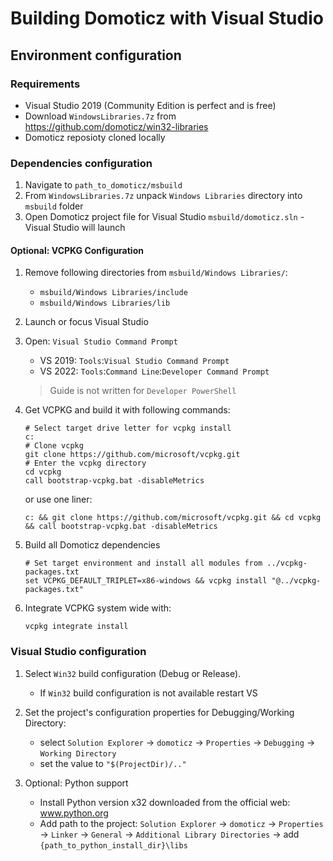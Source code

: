 # Building Domoticz with Visual Studio

## Environment configuration

### Requirements
- Visual Studio 2019 (Community Edition is perfect and is free)
- Download `WindowsLibraries.7z` from https://github.com/domoticz/win32-libraries
- Domoticz reposioty cloned locally

### Dependencies configuration
1. Navigate to `path_to_domoticz/msbuild`
2. From `WindowsLibraries.7z` unpack `Windows Libraries` directory into `msbuild` folder
3. Open Domoticz project file for Visual Studio `msbuild/domoticz.sln` - Visual Studio will launch

#### Optional: VCPKG Configuration
1. Remove following directories from `msbuild/Windows Libraries/`:
   - `msbuild/Windows Libraries/include`
   - `msbuild/Windows Libraries/lib`
2. Launch or focus Visual Studio
3. Open: `Visual Studio Command Prompt`
    - VS 2019: `Tools`:`Visual Studio Command Prompt`
    - VS 2022: `Tools`:`Command Line`:`Developer Command Prompt`
    > Guide is not written for `Developer PowerShell`
4. Get VCPKG and build it with following commands:
    ```shell
    # Select target drive letter for vcpkg install
    c:
    # Clone vcpkg
    git clone https://github.com/microsoft/vcpkg.git
    # Enter the vcpkg directory
    cd vcpkg
    call bootstrap-vcpkg.bat -disableMetrics
    ```
    or use one liner:
    ```shell
    c: && git clone https://github.com/microsoft/vcpkg.git && cd vcpkg && call bootstrap-vcpkg.bat -disableMetrics
    ```

5. Build all Domoticz dependencies
    ```shell
    # Set target environment and install all modules from ../vcpkg-packages.txt
    set VCPKG_DEFAULT_TRIPLET=x86-windows && vcpkg install "@../vcpkg-packages.txt"
    ```
6. Integrate VCPKG system wide with:
    ```shell
    vcpkg integrate install
    ```
### Visual Studio configuration

1. Select `Win32` build configuration (Debug or Release).
    - If `Win32` build configuration is not available restart VS
2. Set the project's configuration properties for Debugging/Working Directory:
    - select `Solution Explorer` -> `domoticz` -> `Properties` -> `Debugging` -> `Working Directory`
    - set the value to `"$(ProjectDir)/.."`

3. Optional: Python support
    - Install Python version x32 downloaded from the official web: www.python.org
    - Add path to the project: `Solution Explorer` -> `domoticz` -> `Properties` -> `Linker` -> `General` -> `Additional Library Directories` -> add `{path_to_python_install_dir}\libs`

